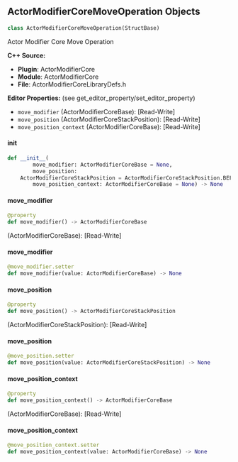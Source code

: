 ## ActorModifierCoreMoveOperation Objects

```python
class ActorModifierCoreMoveOperation(StructBase)
```

Actor Modifier Core Move Operation

**C++ Source:**

- **Plugin**: ActorModifierCore
- **Module**: ActorModifierCore
- **File**: ActorModifierCoreLibraryDefs.h

**Editor Properties:** (see get_editor_property/set_editor_property)

- ``move_modifier`` (ActorModifierCoreBase):  [Read-Write]
- ``move_position`` (ActorModifierCoreStackPosition):  [Read-Write]
- ``move_position_context`` (ActorModifierCoreBase):  [Read-Write]

<a id="unreal.ActorModifierCoreMoveOperation.__init__"></a>

#### __init__

```python
def __init__(
        move_modifier: ActorModifierCoreBase = None,
        move_position:
    ActorModifierCoreStackPosition = ActorModifierCoreStackPosition.BEFORE,
        move_position_context: ActorModifierCoreBase = None) -> None
```

<a id="unreal.ActorModifierCoreMoveOperation.move_modifier"></a>

#### move_modifier

```python
@property
def move_modifier() -> ActorModifierCoreBase
```

(ActorModifierCoreBase):  [Read-Write]

<a id="unreal.ActorModifierCoreMoveOperation.move_modifier"></a>

#### move_modifier

```python
@move_modifier.setter
def move_modifier(value: ActorModifierCoreBase) -> None
```

<a id="unreal.ActorModifierCoreMoveOperation.move_position"></a>

#### move_position

```python
@property
def move_position() -> ActorModifierCoreStackPosition
```

(ActorModifierCoreStackPosition):  [Read-Write]

<a id="unreal.ActorModifierCoreMoveOperation.move_position"></a>

#### move_position

```python
@move_position.setter
def move_position(value: ActorModifierCoreStackPosition) -> None
```

<a id="unreal.ActorModifierCoreMoveOperation.move_position_context"></a>

#### move_position_context

```python
@property
def move_position_context() -> ActorModifierCoreBase
```

(ActorModifierCoreBase):  [Read-Write]

<a id="unreal.ActorModifierCoreMoveOperation.move_position_context"></a>

#### move_position_context

```python
@move_position_context.setter
def move_position_context(value: ActorModifierCoreBase) -> None
```

<a id="unreal.ActorModifierCoreRemoveOperation"></a>